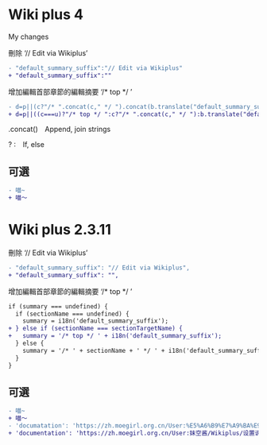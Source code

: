 # Wiki plus 4

My changes

刪除 ‘// Edit via Wikiplus’
``` diff
- "default_summary_suffix":"// Edit via Wikiplus"
+ "default_summary_suffix":""
```

增加編輯首部章節的編輯摘要 ‘/* top */ ’
``` diff
- d=p||(c?"/* ".concat(c," */ ").concat(b.translate("default_summary_suffix")):b.translate("default_summary_suffix"))
+ d=p||((c===u)?"/* top */ ":c?"/* ".concat(c," */ "):b.translate("default_summary_suffix"))
```
.concat() Append, join strings

? : If, else

## 可選

``` diff
- 喵~
+ 喵～
```

# Wiki plus 2.3.11

刪除 ‘// Edit via Wikiplus’
``` diff
- "default_summary_suffix": "// Edit via Wikiplus",
+ "default_summary_suffix": "",
```

增加編輯首部章節的編輯摘要 ‘/* top */ ’
``` diff
if (summary === undefined) {
  if (sectionName === undefined) {
    summary = i18n('default_summary_suffix');
+ } else if (sectionName === sectionTargetName) {
+   summary = '/* top */ ' + i18n('default_summary_suffix');
  } else {
    summary = '/* ' + sectionName + ' */ ' + i18n('default_summary_suffix');
  }
}
```

## 可選

``` diff
- 喵~
+ 喵～
- 'documatation': 'https://zh.moegirl.org.cn/User:%E5%A6%B9%E7%A9%BA%E9%85%B1/Wikiplus/%E8%AE%BE%E7%BD%AE%E8%AF%B4%E6%98%8E'
+ 'documentation': 'https://zh.moegirl.org.cn/User:妹空酱/Wikiplus/设置说明'
```
